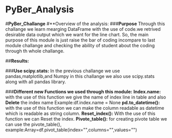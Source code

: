 # PyBer_Analysis
#**PyBer_Challange**
#**Overview of the analysis: 
  ###**Purpose**
        Through this challange we learn mearging DataFrame with the use of code.we retrived desirable data output which we want for the line chart.
          So, the main purpose of this module is just raise the bar of coding incompare to last module challange and checking the ability of student about the coding           through th whole challange.
          
  ##**Results:**
  
  ###**Use scipy.stats:**
        In the previous challange we use pandas,matplotlib,and Numpy in this challange we also use scipy.stats along with all pandas library. 
        
  ###**Different new Functions we used through this module:**
        **Index.name:**
            with the use of this function we give the name of index line in table and also **Delete** the index name Example:df.index.name = None
        **pd.to_datetime():**
            with the use of this function we can make the column readable as datetime which is readable as string column.
        **Reset_index():**
            With the use of this function we can Reset the index.
        **Pivote_table():**
            for creating pivote table we can use the pivote_table(), example:Array=df.pivot_table(index="",columns="",values="")
        
  
